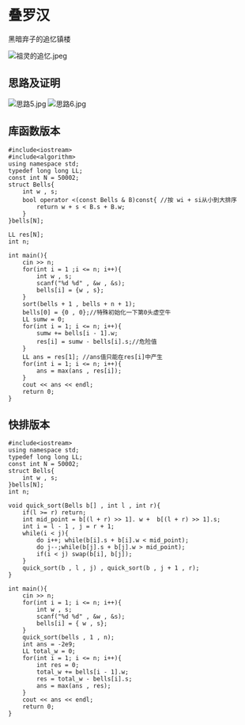 [//]: # (打卡模板，上面预览按钮可以展示预览效果 ^^)
# 叠罗汉
黑暗弃子的追忆镇楼

![祖灵的追忆.jpeg](https://cdn.acwing.com/media/article/image/2024/04/24/352015_1eacdca702-祖灵的追忆.jpeg) 

## 思路及证明
![思路5.jpg](https://cdn.acwing.com/media/article/image/2024/04/24/352015_5de1e2b802-思路5.jpg) 
![思路6.jpg](https://cdn.acwing.com/media/article/image/2024/04/24/352015_605b678202-思路6.jpg) 
## 库函数版本
```
#include<iostream>
#include<algorithm>
using namespace std;
typedef long long LL;
const int N = 50002;
struct Bells{
    int w , s;
    bool operator <(const Bells & B)const{ //按 wi + si从小到大排序
        return w + s < B.s + B.w;
    }
}bells[N];

LL res[N];
int n;

int main(){
    cin >> n;
    for(int i = 1 ;i <= n; i++){
        int w , s;
        scanf("%d %d" , &w , &s);
        bells[i] = {w , s};
    }
    sort(bells + 1 , bells + n + 1);
    bells[0] = {0 , 0};//特殊初始化一下第0头虚空牛
    LL sumw = 0;
    for(int i = 1; i <= n; i++){
        sumw += bells[i - 1].w;
        res[i] = sumw - bells[i].s;//危险值
    }
    LL ans = res[1]; //ans值只能在res[i]中产生
    for(int i = 1; i <= n; i++){
        ans = max(ans , res[i]);
    }
    cout << ans << endl;
    return 0;
}
```

## 快排版本
```
#include<iostream>
using namespace std;
typedef long long LL;
const int N = 50002;
struct Bells{
    int w , s;
}bells[N];
int n;

void quick_sort(Bells b[] , int l , int r){
    if(l >= r) return;
    int mid_point = b[(l + r) >> 1]. w +  b[(l + r) >> 1].s;
    int i = l - 1 , j = r + 1;
    while(i < j){
        do i++; while(b[i].s + b[i].w < mid_point);
        do j--;while(b[j].s + b[j].w > mid_point);
        if(i < j) swap(b[i], b[j]);
    }
    quick_sort(b , l , j) , quick_sort(b , j + 1 , r);
}

int main(){
    cin >> n;
    for(int i = 1; i <= n; i++){
        int w , s;
        scanf("%d %d" , &w , &s);
        bells[i] = { w , s};
    }
    quick_sort(bells , 1 , n);
    int ans = -2e9;
    LL total_w = 0;
    for(int i = 1; i <= n; i++){
        int res = 0;
        total_w += bells[i - 1].w;
        res = total_w - bells[i].s;
        ans = max(ans , res);
    }
    cout << ans << endl;
    return 0;
}
```
